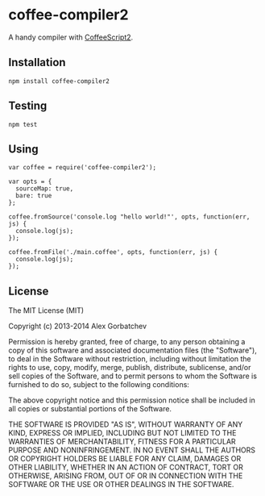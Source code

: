# coffee-compiler2

A handy compiler with [CoffeeScript2](http://coffeescript.org/).

## Installation

    npm install coffee-compiler2

## Testing

    npm test

## Using

    var coffee = require('coffee-compiler2');

    var opts = {
      sourceMap: true,
      bare: true
    };

    coffee.fromSource('console.log "hello world!"', opts, function(err, js) {
      console.log(js);
    });

    coffee.fromFile('./main.coffee', opts, function(err, js) {
      console.log(js);
    });

## License

The MIT License (MIT)

Copyright (c) 2013-2014 Alex Gorbatchev

Permission is hereby granted, free of charge, to any person obtaining a copy
of this software and associated documentation files (the "Software"), to deal
in the Software without restriction, including without limitation the rights
to use, copy, modify, merge, publish, distribute, sublicense, and/or sell
copies of the Software, and to permit persons to whom the Software is
furnished to do so, subject to the following conditions:

The above copyright notice and this permission notice shall be included in
all copies or substantial portions of the Software.

THE SOFTWARE IS PROVIDED "AS IS", WITHOUT WARRANTY OF ANY KIND, EXPRESS OR
IMPLIED, INCLUDING BUT NOT LIMITED TO THE WARRANTIES OF MERCHANTABILITY,
FITNESS FOR A PARTICULAR PURPOSE AND NONINFRINGEMENT. IN NO EVENT SHALL THE
AUTHORS OR COPYRIGHT HOLDERS BE LIABLE FOR ANY CLAIM, DAMAGES OR OTHER
LIABILITY, WHETHER IN AN ACTION OF CONTRACT, TORT OR OTHERWISE, ARISING FROM,
OUT OF OR IN CONNECTION WITH THE SOFTWARE OR THE USE OR OTHER DEALINGS IN
THE SOFTWARE.
